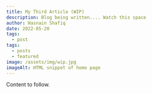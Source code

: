 ```yaml
---
title: My Third Article (WIP)
description: Blog being written.... Watch this space
author: Hasnain Shafiq
date: 2022-05-20
tags:
  - post
tags:
  - posts
  - featured
image: /assets/img/wip.jpg
imageAlt: HTML snippet of home page
---
```




Content to follow.